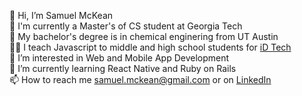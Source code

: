 👋 Hi, I’m Samuel McKean \
🐝 I'm currently a Master's of CS student at Georgia Tech \
🐂 My bachelor's degree is in chemical enginering from UT Austin \
👨‍🏫 I teach Javascript to middle and high school students for [iD Tech](https://www.idtech.com/) \
👀 I’m interested in Web and Mobile App Development \
🌱 I’m currently learning React Native and Ruby on Rails \
📫 How to reach me samuel.mckean@gmail.com or on [LinkedIn](https://www.linkedin.com/in/samuelmckean/)

<!---
samuelmckean/samuelmckean is a ✨ special ✨ repository because its `README.md` (this file) appears on your GitHub profile.
You can click the Preview link to take a look at your changes.
--->
